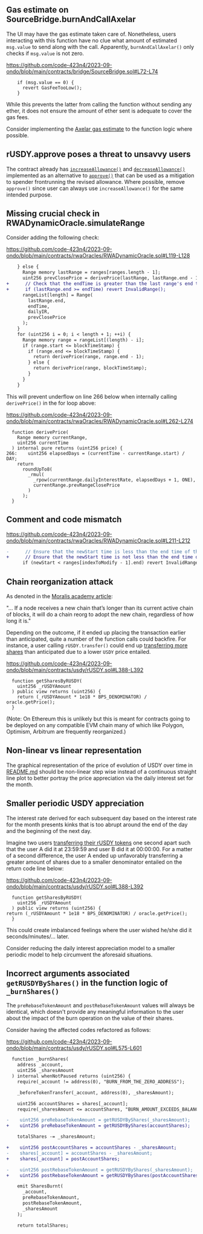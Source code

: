 ## Gas estimate on SourceBridge.burnAndCallAxelar
The UI may have the gas estimate taken care of. Nonetheless, users interacting with this function have no clue what amount of estimated `msg.value` to send along with the call. Apparently, `burnAndCallAxelar()` only checks if `msg.value` is not zero. 

https://github.com/code-423n4/2023-09-ondo/blob/main/contracts/bridge/SourceBridge.sol#L72-L74

```solidity
    if (msg.value == 0) {
      revert GasFeeTooLow();
    }
```
While this prevents the latter from calling the function without sending any ether, it does not ensure the amount of ether sent is adequate to cover the gas fees.

Consider implementing the [Axelar gas estimate](https://docs.axelar.dev/dev/general-message-passing/gas-services/pay-gas) to the function logic where possible.

## rUSDY.approve poses a threat to unsavvy users 
The contract already has [`increaseAllowance()`](https://github.com/code-423n4/2023-09-ondo/blob/main/contracts/usdy/rUSDY.sol#L327-L337) and [`decreaseAllowance()`](https://github.com/code-423n4/2023-09-ondo/blob/main/contracts/usdy/rUSDY.sol#L353-L364) implemented as an alternative to [`approve()`](https://github.com/code-423n4/2023-09-ondo/blob/main/contracts/usdy/rUSDY.sol#L276-L279) that can be used as a mitigation to spender frontrunning the revised allowance. Where possible, remove `approve()` since user can always use `increaseAllowance()` for the same intended purpose.

## Missing crucial check in RWADynamicOracle.simulateRange
Consider adding the following check:  

https://github.com/code-423n4/2023-09-ondo/blob/main/contracts/rwaOracles/RWADynamicOracle.sol#L119-L128

```diff
    } else {
      Range memory lastRange = ranges[ranges.length - 1];
      uint256 prevClosePrice = derivePrice(lastRange, lastRange.end - 1);
+      // Check that the endTime is greater than the last range's end time
+      if (lastRange.end >= endTime) revert InvalidRange();
      rangeList[length] = Range(
        lastRange.end,
        endTime,
        dailyIR,
        prevClosePrice
      );
    }
    for (uint256 i = 0; i < length + 1; ++i) {
      Range memory range = rangeList[(length) - i];
      if (range.start <= blockTimeStamp) {
        if (range.end <= blockTimeStamp) {
          return derivePrice(range, range.end - 1);
        } else {
          return derivePrice(range, blockTimeStamp);
        }
      }
    }
```
This will prevent underflow on line 266 below when internally calling `derivePrice()` in the for loop above:

https://github.com/code-423n4/2023-09-ondo/blob/main/contracts/rwaOracles/RWADynamicOracle.sol#L262-L274

```solidity
  function derivePrice(
    Range memory currentRange,
    uint256 currentTime
  ) internal pure returns (uint256 price) {
266:    uint256 elapsedDays = (currentTime - currentRange.start) / DAY;
    return
      roundUpTo8(
        _rmul(
          _rpow(currentRange.dailyInterestRate, elapsedDays + 1, ONE),
          currentRange.prevRangeClosePrice
        )
      );
  }
```
## Comment and code mismatch
https://github.com/code-423n4/2023-09-ondo/blob/main/contracts/rwaOracles/RWADynamicOracle.sol#L211-L212

```diff
-      // Ensure that the newStart time is less than the end time of the previous range
+      // Ensure that the newStart time is not less than the end time of the previous range
      if (newStart < ranges[indexToModify - 1].end) revert InvalidRange();
```
## Chain reorganization attack
As denoted in the [Moralis academy article](https://academy.moralis.io/blog/what-is-chain-reorganization):

"... If a node receives a new chain that’s longer than its current active chain of blocks, it will do a chain reorg to adopt the new chain, regardless of how long it is."

Depending on the outcome, if it ended up placing the transaction earlier than anticipated, quite a number of the function calls could backfire. For instance, a user calling `rUSDY.transfer()` could end up [transferring more shares](https://github.com/code-423n4/2023-09-ondo/blob/main/contracts/usdy/rUSDY.sol#L451) than anticipated due to a lower `USDY` price entailed.

https://github.com/code-423n4/2023-09-ondo/blob/main/contracts/usdy/rUSDY.sol#L388-L392

```solidity
  function getSharesByRUSDY(
    uint256 _rUSDYAmount
  ) public view returns (uint256) {
    return (_rUSDYAmount * 1e18 * BPS_DENOMINATOR) / oracle.getPrice();
  }
```
(Note: On Ethereum this is unlikely but this is meant for contracts going to be deployed on any compatible EVM chain many of which like Polygon, Optimism, Arbitrum are frequently reorganized.)

## Non-linear vs linear representation 
The graphical representation of the price of evolution of USDY over time in [README.md](https://github.com/code-423n4/2023-09-ondo) should be non-linear step wise instead of a continuous straight line plot to better portray the price appreciation via the daily interest set for the month. 

## Smaller periodic USDY appreciation
The interest rate derived for each subsequent day based on the interest rate for the month presents kinks that is too abrupt around the end of the day and the beginning of the next day.

Imagine two users [transferring their rUSDY tokens](https://github.com/code-423n4/2023-09-ondo/blob/main/contracts/usdy/rUSDY.sol#L468) one second apart such that the user A did it at 23:59:59 and user B did it at 00:00:00. For a matter of a second difference, the user A ended up unfavorably transferring a greater amount of shares due to a smaller denominator entailed on the return code line below: 

https://github.com/code-423n4/2023-09-ondo/blob/main/contracts/usdy/rUSDY.sol#L388-L392

```solidity
  function getSharesByRUSDY(
    uint256 _rUSDYAmount
  ) public view returns (uint256) {
return (_rUSDYAmount * 1e18 * BPS_DENOMINATOR) / oracle.getPrice();
  }
```
This could create imbalanced feelings where the user wished he/she did it seconds/minutes/... later.

Consider reducing the daily interest appreciation model to a smaller periodic model to help circumvent the aforesaid situations. 

## Incorrect arguments associated `getRUSDYByShares()` in the function logic of `_burnShares()`
The `preRebaseTokenAmount` and `postRebaseTokenAmount` values will always be identical, which doesn't provide any meaningful information to the user about the impact of the burn operation on the value of their shares.

Consider having the affected codes refactored as follows:

https://github.com/code-423n4/2023-09-ondo/blob/main/contracts/usdy/rUSDY.sol#L575-L601

```diff
  function _burnShares(
    address _account,
    uint256 _sharesAmount
  ) internal whenNotPaused returns (uint256) {
    require(_account != address(0), "BURN_FROM_THE_ZERO_ADDRESS");

    _beforeTokenTransfer(_account, address(0), _sharesAmount);

    uint256 accountShares = shares[_account];
    require(_sharesAmount <= accountShares, "BURN_AMOUNT_EXCEEDS_BALANCE");

-    uint256 preRebaseTokenAmount = getRUSDYByShares(_sharesAmount);
+    uint256 preRebaseTokenAmount = getRUSDYByShares(accountShares);

    totalShares -= _sharesAmount;

+    uint256 postAccountShares = accountShares - _sharesAmount;
-    shares[_account] = accountShares - _sharesAmount;
+    shares[_account] = postAccountShares;

-    uint256 postRebaseTokenAmount = getRUSDYByShares(_sharesAmount);
+    uint256 postRebaseTokenAmount = getRUSDYByShares(postAccountShares);

    emit SharesBurnt(
      _account,
      preRebaseTokenAmount,
      postRebaseTokenAmount,
      _sharesAmount
    );

    return totalShares;
```